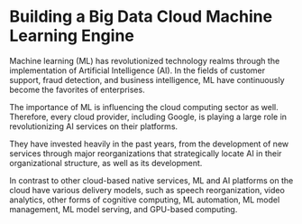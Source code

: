 
# Building a Big Data Cloud Machine Learning Engine

Machine learning (ML) has revolutionized technology realms through the implementation of Artificial Intelligence (AI). In the fields of customer support, fraud detection, and business intelligence, ML have continuously become the favorites of enterprises.

The importance of ML is influencing the cloud computing sector as well. Therefore, every cloud provider, including Google, is playing a large role in revolutionizing AI services on their platforms.

They have invested heavily in the past years, from the development of new services through major reorganizations that strategically locate AI in their organizational structure, as well as its development.

In contrast to other cloud-based native services, ML and AI platforms on the cloud have various delivery models, such as speech reorganization, video analytics, other forms of cognitive computing, ML automation, ML model management, ML model serving, and GPU-based computing.


